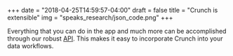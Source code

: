 +++
date = "2018-04-25T14:59:57-04:00"
draft = false
title = "Crunch is extensible"
img = "speaks_research/json_code.png"
+++

Everything that you can do in the app and much more can be accomplished through our robust [API](http://docs.crunch.io/). This makes it easy to incorporate Crunch into your data workflows.
